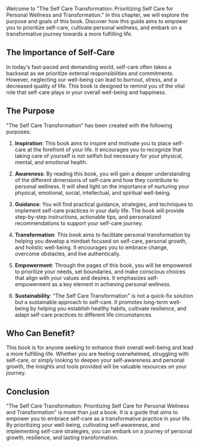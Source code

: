 
Welcome to "The Self Care Transformation: Prioritizing Self Care for Personal Wellness and Transformation." In this chapter, we will explore the purpose and goals of this book. Discover how this guide aims to empower you to prioritize self-care, cultivate personal wellness, and embark on a transformative journey towards a more fulfilling life.

The Importance of Self-Care
---------------------------

In today's fast-paced and demanding world, self-care often takes a backseat as we prioritize external responsibilities and commitments. However, neglecting our well-being can lead to burnout, stress, and a decreased quality of life. This book is designed to remind you of the vital role that self-care plays in your overall well-being and happiness.

The Purpose
-----------

"The Self Care Transformation" has been created with the following purposes:

1. **Inspiration**: This book aims to inspire and motivate you to place self-care at the forefront of your life. It encourages you to recognize that taking care of yourself is not selfish but necessary for your physical, mental, and emotional health.

2. **Awareness**: By reading this book, you will gain a deeper understanding of the different dimensions of self-care and how they contribute to personal wellness. It will shed light on the importance of nurturing your physical, emotional, social, intellectual, and spiritual well-being.

3. **Guidance**: You will find practical guidance, strategies, and techniques to implement self-care practices in your daily life. The book will provide step-by-step instructions, actionable tips, and personalized recommendations to support your self-care journey.

4. **Transformation**: This book aims to facilitate personal transformation by helping you develop a mindset focused on self-care, personal growth, and holistic well-being. It encourages you to embrace change, overcome obstacles, and live authentically.

5. **Empowerment**: Through the pages of this book, you will be empowered to prioritize your needs, set boundaries, and make conscious choices that align with your values and desires. It emphasizes self-empowerment as a key element in achieving personal wellness.

6. **Sustainability**: "The Self Care Transformation" is not a quick-fix solution but a sustainable approach to self-care. It promotes long-term well-being by helping you establish healthy habits, cultivate resilience, and adapt self-care practices to different life circumstances.

Who Can Benefit?
----------------

This book is for anyone seeking to enhance their overall well-being and lead a more fulfilling life. Whether you are feeling overwhelmed, struggling with self-care, or simply looking to deepen your self-awareness and personal growth, the insights and tools provided will be valuable resources on your journey.

Conclusion
----------

"The Self Care Transformation: Prioritizing Self Care for Personal Wellness and Transformation" is more than just a book. It is a guide that aims to empower you to embrace self-care as a transformative practice in your life. By prioritizing your well-being, cultivating self-awareness, and implementing self-care strategies, you can embark on a journey of personal growth, resilience, and lasting transformation.

